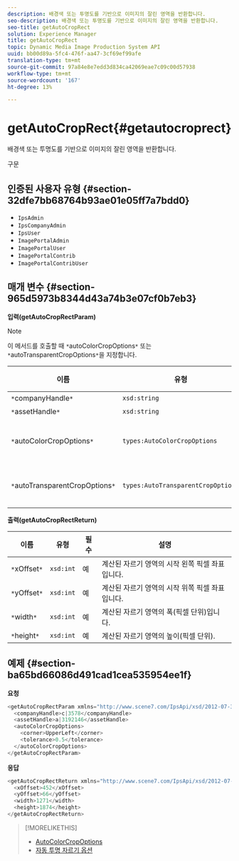 ```yaml
---
description: 배경색 또는 투명도를 기반으로 이미지의 잘린 영역을 반환합니다.
seo-description: 배경색 또는 투명도를 기반으로 이미지의 잘린 영역을 반환합니다.
seo-title: getAutoCropRect
solution: Experience Manager
title: getAutoCropRect
topic: Dynamic Media Image Production System API
uuid: bb00d89a-5fc4-476f-aa47-3cf69ef99afe
translation-type: tm+mt
source-git-commit: 97a84e8e7edd3d834ca42069eae7c09c00d57938
workflow-type: tm+mt
source-wordcount: '167'
ht-degree: 13%

---
```



# getAutoCropRect{#getautocroprect}

배경색 또는 투명도를 기반으로 이미지의 잘린 영역을 반환합니다.

구문

## 인증된 사용자 유형 {#section-32dfe7bb68764b93ae01e05ff7a7bdd0}

* `IpsAdmin`
* `IpsCompanyAdmin`
* `IpsUser`
* `ImagePortalAdmin`
* `ImagePortalUser`
* `ImagePortalContrib`
* `ImagePortalContribUser`

## 매개 변수 {#section-965d5973b8344d43a74b3e07cf0b7eb3}

**입력(getAutoCropRectParam)**

>[!NOTE]
>
>이 메서드를 호출할 때 `*`autoColorCropOptions`*` 또는 `*`autoTransparentCropOptions`*`을 지정합니다.

| 이름 | 유형 | 필수 | 설명 |
|---|---|---|---|
| `*`companyHandle`*` | `xsd:string` | 예 | 작업할 자산이 있는 회사의 핸들 |
| `*`assetHandle`*` | `xsd:string` | 예 | 작업할 에셋의 핸들입니다. |
| `*`autoColorCropOptions`*` | `types:AutoColorCropOptions` | 아니요 | 색상을 기반으로 자르기 사각형을 계산합니다. [AutoColorCropOptions](../../../types/c-data-types/r-auto-color-crop-options.md#reference-976c3a1f8e47473cae016a4e9e09e4a6)을 참조하십시오. |
| `*`autoTransparentCropOptions`*` | `types:AutoTransparentCropOptions` | 아니요 | 투명도를 기반으로 자르기 사각형을 계산합니다. [AutoTransparentCropOptions](../../../types/c-data-types/r-auto-transparent-crop-options.md#reference-f4460b3bdf814f4c85e4f097ea4e6e2b)을 참조하십시오. |

**출력(getAutoCropRectReturn)**

| 이름 | 유형 | 필수 | 설명 |
|---|---|---|---|
| `*`xOffset`*` | `xsd:int` | 예 | 계산된 자르기 영역의 시작 왼쪽 픽셀 좌표입니다. |
| `*`yOffset`*` | `xsd:int` | 예 | 계산된 자르기 영역의 시작 위쪽 픽셀 좌표입니다. |
| `*`width`*` | `xsd:int` | 예 | 계산된 자르기 영역의 폭(픽셀 단위)입니다. |
| `*`height`*` | `xsd:int` | 예 | 계산된 자르기 영역의 높이(픽셀 단위). |

## 예제 {#section-ba65bd66086d491cad1cea535954ee1f}

**요청**

```java
<getAutoCropRectParam xmlns="http://www.scene7.com/IpsApi/xsd/2012-07-31-beta">
  <companyHandle>c|3578</companyHandle>
  <assetHandle>a|3192146</assetHandle>
  <autoColorCropOptions>
    <corner>UpperLeft</corner>
    <tolerance>0.5</tolerance>
  </autoColorCropOptions>
</getAutoCropRectParam>
```

**응답**

```java
<getAutoCropRectReturn xmlns="http://www.scene7.com/IpsApi/xsd/2012-07-31-beta">
  <xOffset>452</xOffset>
  <yOffset>66</yOffset>
  <width>1271</width>
  <height>1874</height>
</getAutoCropRectReturn>
```

>[!MORELIKETHIS]
>
>* [AutoColorCropOptions](../../../types/c-data-types/r-auto-color-crop-options.md#reference-976c3a1f8e47473cae016a4e9e09e4a6)
>* [자동 투명 자르기 옵션](../../../types/c-data-types/r-auto-transparent-crop-options.md#reference-f4460b3bdf814f4c85e4f097ea4e6e2b)

